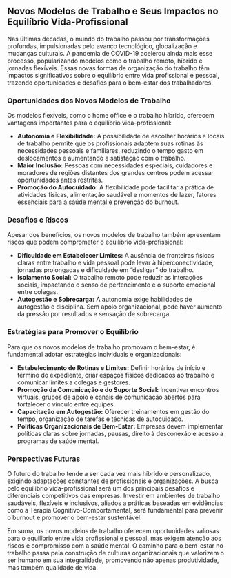 
## Novos Modelos de Trabalho e Seus Impactos no Equilíbrio Vida-Profissional

Nas últimas décadas, o mundo do trabalho passou por transformações profundas, impulsionadas pelo avanço tecnológico, globalização e mudanças culturais. A pandemia de COVID-19 acelerou ainda mais esse processo, popularizando modelos como o trabalho remoto, híbrido e jornadas flexíveis. Essas novas formas de organização do trabalho têm impactos significativos sobre o equilíbrio entre vida profissional e pessoal, trazendo oportunidades e desafios para o bem-estar dos trabalhadores.

### Oportunidades dos Novos Modelos de Trabalho

Os modelos flexíveis, como o home office e o trabalho híbrido, oferecem vantagens importantes para o equilíbrio vida-profissional:

- **Autonomia e Flexibilidade:** A possibilidade de escolher horários e locais de trabalho permite que os profissionais adaptem suas rotinas às necessidades pessoais e familiares, reduzindo o tempo gasto em deslocamentos e aumentando a satisfação com o trabalho.
- **Maior Inclusão:** Pessoas com necessidades especiais, cuidadores e moradores de regiões distantes dos grandes centros podem acessar oportunidades antes restritas.
- **Promoção do Autocuidado:** A flexibilidade pode facilitar a prática de atividades físicas, alimentação saudável e momentos de lazer, fatores essenciais para a saúde mental e prevenção do burnout.

### Desafios e Riscos

Apesar dos benefícios, os novos modelos de trabalho também apresentam riscos que podem comprometer o equilíbrio vida-profissional:

- **Dificuldade em Estabelecer Limites:** A ausência de fronteiras físicas claras entre trabalho e vida pessoal pode levar à hiperconectividade, jornadas prolongadas e dificuldade em “desligar” do trabalho.
- **Isolamento Social:** O trabalho remoto pode reduzir as interações sociais, impactando o senso de pertencimento e o suporte emocional entre colegas.
- **Autogestão e Sobrecarga:** A autonomia exige habilidades de autogestão e disciplina. Sem apoio organizacional, pode haver aumento da pressão por resultados e sensação de sobrecarga.

### Estratégias para Promover o Equilíbrio

Para que os novos modelos de trabalho promovam o bem-estar, é fundamental adotar estratégias individuais e organizacionais:

- **Estabelecimento de Rotinas e Limites:** Definir horários de início e término do expediente, criar espaços físicos dedicados ao trabalho e comunicar limites a colegas e gestores.
- **Promoção da Comunicação e do Suporte Social:** Incentivar encontros virtuais, grupos de apoio e canais de comunicação abertos para fortalecer o vínculo entre equipes.
- **Capacitação em Autogestão:** Oferecer treinamentos em gestão do tempo, organização de tarefas e técnicas de autocuidado.
- **Políticas Organizacionais de Bem-Estar:** Empresas devem implementar políticas claras sobre jornadas, pausas, direito à desconexão e acesso a programas de saúde mental.

### Perspectivas Futuras

O futuro do trabalho tende a ser cada vez mais híbrido e personalizado, exigindo adaptações constantes de profissionais e organizações. A busca pelo equilíbrio vida-profissional será um dos principais desafios e diferenciais competitivos das empresas. Investir em ambientes de trabalho saudáveis, flexíveis e inclusivos, aliados a práticas baseadas em evidências como a Terapia Cognitivo-Comportamental, será fundamental para prevenir o burnout e promover o bem-estar sustentável.

Em suma, os novos modelos de trabalho oferecem oportunidades valiosas para o equilíbrio entre vida profissional e pessoal, mas exigem atenção aos riscos e compromisso com a saúde mental. O caminho para o bem-estar no trabalho passa pela construção de culturas organizacionais que valorizem o ser humano em sua integralidade, promovendo não apenas produtividade, mas também qualidade de vida.
```